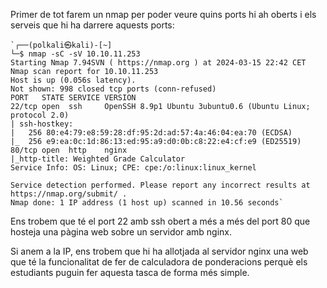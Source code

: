 Primer de tot farem un nmap per poder veure quins ports hi ah oberts i els serveis que hi ha darrere aquests ports:

```
`┌──(polkali㉿kali)-[~]
└─$ nmap -sC -sV 10.10.11.253
Starting Nmap 7.94SVN ( https://nmap.org ) at 2024-03-15 22:42 CET
Nmap scan report for 10.10.11.253
Host is up (0.056s latency).
Not shown: 998 closed tcp ports (conn-refused)
PORT   STATE SERVICE VERSION
22/tcp open  ssh     OpenSSH 8.9p1 Ubuntu 3ubuntu0.6 (Ubuntu Linux; protocol 2.0)
| ssh-hostkey: 
|   256 80:e4:79:e8:59:28:df:95:2d:ad:57:4a:46:04:ea:70 (ECDSA)
|_  256 e9:ea:0c:1d:86:13:ed:95:a9:d0:0b:c8:22:e4:cf:e9 (ED25519)
80/tcp open  http    nginx
|_http-title: Weighted Grade Calculator
Service Info: OS: Linux; CPE: cpe:/o:linux:linux_kernel

Service detection performed. Please report any incorrect results at https://nmap.org/submit/ .
Nmap done: 1 IP address (1 host up) scanned in 10.56 seconds`
```

Ens trobem que té el port 22 amb ssh obert a més a més del port 80 que hosteja una pàgina web sobre un servidor amb nginx.

Si anem a la IP, ens trobem que hi ha allotjada al servidor nginx una web que té la funcionalitat de fer de calculadora de ponderacions perquè els estudiants puguin fer aquesta tasca de forma més simple.

